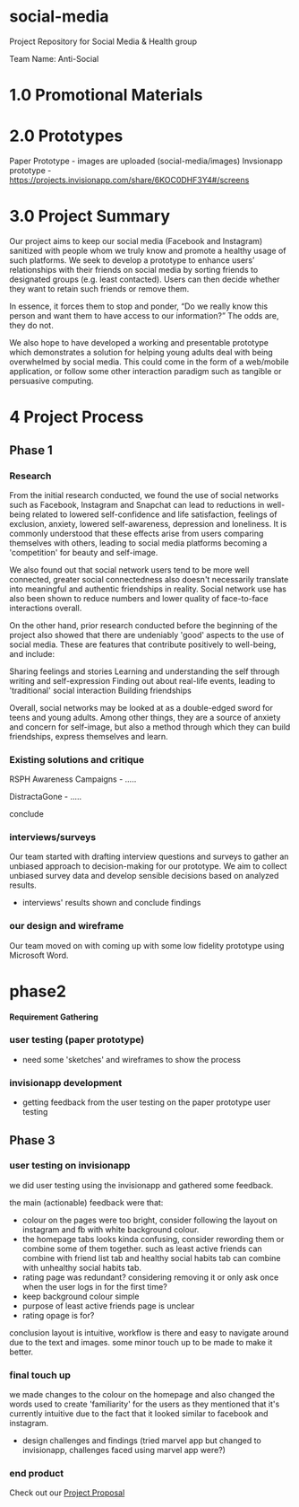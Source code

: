 # social-media
Project Repository for Social Media &amp; Health group

Team Name: Anti-Social

# 1.0 Promotional Materials

# 2.0 Prototypes
Paper Prototype - images are uploaded (social-media/images)
Invsionapp prototype - https://projects.invisionapp.com/share/6KOC0DHF3Y4#/screens 

# 3.0 Project Summary 

Our project aims to keep our social media (Facebook and Instagram) sanitized with people whom we truly know and promote a healthy usage of such platforms. We seek to develop a prototype to enhance users’ relationships with their friends on social media by sorting friends to designated groups (e.g. least contacted). Users can then decide whether they want to retain such friends or remove them. 

In essence, it forces them to stop and ponder, “Do we really know this person and want them to have access to our information?” The odds are, they do not.

We also hope to have developed a working and presentable prototype which demonstrates a solution for helping young adults deal with being overwhelmed by social media. This could come in the form of a web/mobile application, or follow some other interaction paradigm such as tangible or persuasive computing.

# 4 Project Process

## Phase 1
### Research 

From the initial research conducted, we found the use of social networks such as Facebook, Instagram and Snapchat can lead to reductions in well-being related to lowered self-confidence and life satisfaction, feelings of exclusion, anxiety, lowered self-awareness, depression and loneliness. It is commonly understood that these effects arise from users comparing themselves with others, leading to social media platforms becoming a 'competition' for beauty and self-image.

We also found out that social network users tend to be more well connected, greater social connectedness also doesn't necessarily translate into meaningful and authentic friendships in reality. Social network use has also been shown to reduce numbers and lower quality of face-to-face interactions overall.

On the other hand, prior research conducted before the beginning of the project also showed that there are undeniably 'good' aspects to the use of social media. These are features that contribute positively to well-being, and include:

Sharing feelings and stories
Learning and understanding the self through writing and self-expression
Finding out about real-life events, leading to 'traditional' social interaction 
Building friendships 

Overall, social networks may be looked at as a double-edged sword for teens and young adults. Among other things, they are a source of anxiety and concern for self-image, but also a method through which they can build friendships, express themselves and learn.


### Existing solutions and critique

RSPH Awareness Campaigns - .....

DistractaGone - .....

conclude

### interviews/surveys

Our team started with drafting interview questions and surveys to gather an unbiased approach to decision-making for our prototype. We aim to collect unbiased survey data and develop sensible decisions based on analyzed results. 

- interviews' results shown and conclude findings

### our design and wireframe

Our team moved on with coming up with some low fidelity prototype using Microsoft Word.  

# phase2
#### Requirement Gathering


### user testing (paper prototype)
- need some 'sketches' and wireframes to show the process

### invisionapp development

- getting feedback from the user testing on the paper prototype user testing

## Phase 3
### user testing on invisionapp 

we did user testing using the invisionapp and gathered some feedback.

the main (actionable) feedback were that:
- colour on the pages were too bright, consider following the layout on instagram and fb with white background colour. 
- the homepage tabs looks kinda confusing, consider rewording them or combine some of them together. such as least active friends can combine with friend list tab and healthy social habits tab can combine with unhealthy social habits tab.
- rating page was redundant? considering removing it or only ask once when the user logs in for the first time?
- keep background colour simple
- purpose of least active friends page is unclear
- rating opage is for?

conclusion
layout is intuitive, workflow is there and easy to navigate around due to the text and images. some minor touch up to be made to make it better. 

### final touch up

we made changes to the colour on the homepage and also changed the words used to create 'familiarity' for the users as they mentioned that it's currently intuitive due to the fact that it looked similar to facebook and instagram.

- design challenges and findings (tried marvel app but changed to invisionapp, challenges faced using marvel app were?)
### end product



Check out our [Project Proposal](https://github.com/deco3500-2018/social-media/wiki/Project-Proposal)
